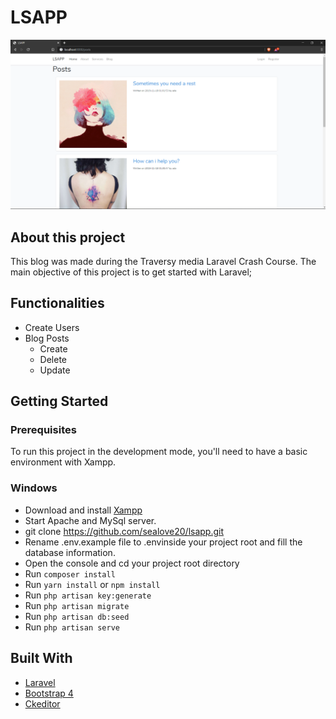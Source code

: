 # LSAPP

![alt text](https://github.com/sealove20/lsapp/blob/master/readmeimg/lsappprint.PNG "Logo Title Text 1")

## About this project

This blog was made during the Traversy media Laravel Crash Course. The main objective of this project is to get started with Laravel;

## Functionalities

- Create Users
- Blog Posts
    - Create
    - Delete
    - Update
  
## Getting Started

### Prerequisites

To run this project in the development mode, you'll need to have a basic environment with Xampp.
### Windows
 - Download and install [Xampp](https://www.apachefriends.org/index.html)
 - Start Apache and MySql server.
 - git clone https://github.com/sealove20/lsapp.git
 - Rename .env.example file to .envinside your project root and fill the database information.
 - Open the console and cd your project root directory
 - Run `composer install`
 - Run `yarn install` or `npm install`
 - Run `php artisan key:generate`
 - Run `php artisan migrate`
 - Run `php artisan db:seed`
 - Run `php artisan serve`

## Built With

 - [Laravel](https://laravel.com/)
 - [Bootstrap 4](https://getbootstrap.com/)
 - [Ckeditor](https://ckeditor.com/)
